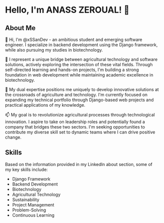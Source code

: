 # Hello, I'm ANASS ZEROUAL! 🚀

## About Me
👋 Hi, I'm @xSSanDev - an ambitious student and emerging software engineer. I specialize in backend development using the Django framework, while also pursuing my studies in biotechnology.

🌱 I represent a unique bridge between agricultural technology and software solutions, actively exploring the intersection of these vital fields. Through self-directed learning and hands-on projects, I'm building a strong foundation in web development while maintaining academic excellence in biotechnology.

💞️ My dual expertise positions me uniquely to develop innovative solutions at the crossroads of agriculture and technology. I'm currently focused on expanding my technical portfolio through Django-based web projects and practical applications of my knowledge.

📫 My goal is to revolutionize agricultural processes through technological innovation. I aspire to take on leadership roles and potentially found a company that bridges these two sectors. I'm seeking opportunities to contribute my diverse skill set to dynamic teams where I can drive positive change.

## Skills
Based on the information provided in my LinkedIn about section, some of my key skills include:

- Django Framework
- Backend Development
- Biotechnology
- Agricultural Technology
- Sustainability
- Project Management
- Problem-Solving
- Continuous Learning

